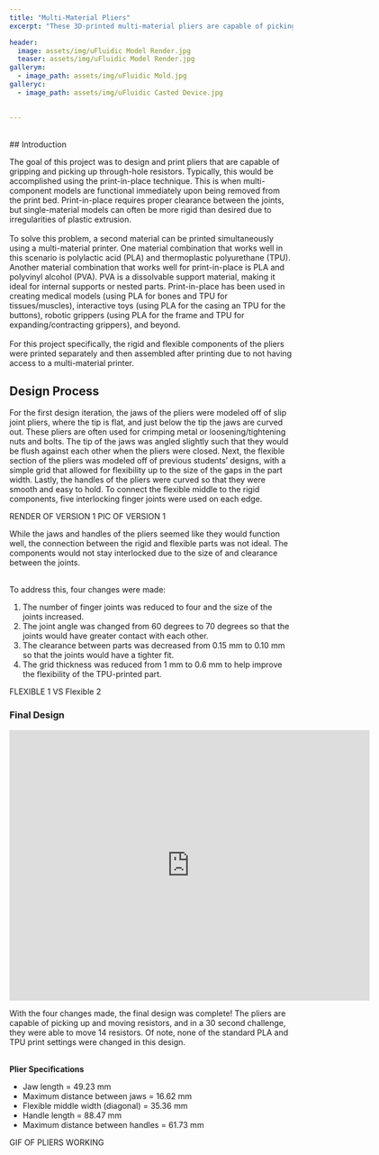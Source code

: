 ```yaml
---
title: "Multi-Material Pliers"
excerpt: "These 3D-printed multi-material pliers are capable of picking up and moving objects as small as resistors."

header:
  image: assets/img/uFluidic Model Render.jpg
  teaser: assets/img/uFluidic Model Render.jpg
gallerym:
  - image_path: assets/img/uFluidic Mold.jpg
galleryc:
  - image_path: assets/img/uFluidic Casted Device.jpg

   
---
```

<br>
## Introduction

The goal of this project was to design and print pliers that are capable of gripping and picking up through-hole resistors. Typically, this would be accomplished using the print-in-place technique. This is when multi-component models are functional immediately upon being removed from the print bed. Print-in-place requires proper clearance between the joints, but single-material models can often be more rigid than desired due to irregularities of plastic extrusion. <br><br>
To solve this problem, a second material can be printed simultaneously using a multi-material printer. One material combination that works well in this scenario is polylactic acid (PLA) and thermoplastic polyurethane (TPU). Another material combination that works well for print-in-place is PLA and polyvinyl alcohol (PVA). PVA is a dissolvable support material, making it ideal for internal supports or nested parts. Print-in-place has been used in creating medical models (using PLA for bones and TPU for tissues/muscles), interactive toys (using PLA for the casing an TPU for the buttons), robotic grippers (using PLA for the frame and TPU for expanding/contracting grippers), and beyond. <br><br>
For this project specifically, the rigid and flexible components of the pliers were printed separately and then assembled after printing due to not having access to a multi-material printer.

## Design Process

For the first design iteration, the jaws of the pliers were modeled off of slip joint pliers, where the tip is flat, and just below the tip the jaws are curved out. These pliers are often used for crimping metal or loosening/tightening nuts and bolts. The tip of the jaws was angled slightly such that they would be flush against each other when the pliers were closed. Next, the flexible section of the pliers was modeled off of previous students’ designs, with a simple grid that allowed for flexibility up to the size of the gaps in the part width. Lastly, the handles of the pliers were curved so that they were smooth and easy to hold. To connect the flexible middle to the rigid components, five interlocking finger joints were used on each edge. <br>

RENDER OF VERSION 1
PIC OF VERSION 1

While the jaws and handles of the pliers seemed like they would function well, the connection between the rigid and flexible parts was not ideal. The components would not stay interlocked due to the size of and clearance between the joints. <br><br>

To address this, four changes were made: 
1) The number of finger joints was reduced to four and the size of the joints increased. 
2) The joint angle was changed from 60 degrees to 70 degrees so that the joints would have greater contact with each other. 
3) The clearance between parts was decreased from 0.15 mm to 0.10 mm so that the joints would have a tighter fit.
4) The grid thickness was reduced from 1 mm to 0.6 mm to help improve the flexibility of the TPU-printed part.

FLEXIBLE 1 VS Flexible 2

### Final Design
<iframe src="https://vanderbilt643.autodesk360.com/shares/public/SH286ddQT78850c0d8a4cd3be0f6b01248d7?mode=embed" width="640" height="480" allowfullscreen="true" webkitallowfullscreen="true" mozallowfullscreen="true"  frameborder="0"></iframe>

With the four changes made, the final design was complete! The pliers are capable of picking up and moving resistors, and in a 30 second challenge, they were able to move 14 resistors. Of note, none of the standard PLA and TPU print settings were changed in this design.<br><br>

**Plier Specifications**
* Jaw length = 49.23 mm
* Maximum distance between jaws = 16.62 mm
* Flexible middle width (diagonal) = 35.36 mm
* Handle length = 88.47 mm
* Maximum distance between handles = 61.73 mm

GIF OF PLIERS WORKING
